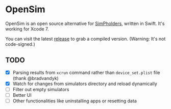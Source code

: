 # OpenSim

OpenSim is an open source alternative for [SimPholders](https://simpholders.com), written in Swift. It's working for Xcode 7.

You can visit the latest [release](https://github.com/luosheng/OpenSim/releases) to grab a compiled version. (Warning: It's not code-signed.)

## TODO

- [x] Parsing results from `xcrun` command rather than `device_set.plist` file (thank @bradvandyk)
- [x] Watch for changes from simulators directory and reload dynamically
- [ ] Filter out empty simulators
- [ ] Better UI
- [ ] Other functionalities like uninstalling apps or resetting data
